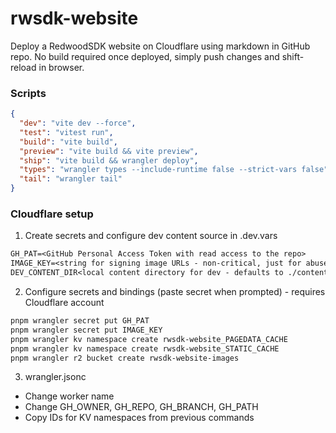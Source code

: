 # rwsdk-website
Deploy a RedwoodSDK website on Cloudflare using markdown in GitHub repo.
No build required once deployed, simply push changes and shift-reload in browser.

### Scripts
```json
{
  "dev": "vite dev --force",
  "test": "vitest run",
  "build": "vite build",
  "preview": "vite build && vite preview",
  "ship": "vite build && wrangler deploy",
  "types": "wrangler types --include-runtime false --strict-vars false",
  "tail": "wrangler tail"
}
```

### Cloudflare setup

1. Create secrets and configure dev content source in .dev.vars
  ```txt
  GH_PAT=<GitHub Personal Access Token with read access to the repo>
  IMAGE_KEY=<string for signing image URLs - non-critical, just for abuse protection>
  DEV_CONTENT_DIR<local content directory for dev - defaults to ./content>
  ```

2. Configure secrets and bindings (paste secret when prompted) - requires Cloudflare account
  ```sh
  pnpm wrangler secret put GH_PAT
  pnpm wrangler secret put IMAGE_KEY
  pnpm wrangler kv namespace create rwsdk-website_PAGEDATA_CACHE
  pnpm wrangler kv namespace create rwsdk-website_STATIC_CACHE
  pnpm wrangler r2 bucket create rwsdk-website-images
  ```

3. wrangler.jsonc
  - Change worker name
  - Change GH_OWNER, GH_REPO, GH_BRANCH, GH_PATH
  - Copy IDs for KV namespaces from previous commands
